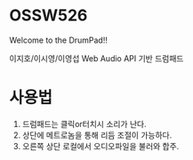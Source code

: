 # OSSW526

Welcome to the DrumPad!!

이지호/이시영/이영섭 Web Audio API 기반 드럼패드

# 사용법
 1. 드럼패드는 클릭or터치시 소리가 난다.
 2. 상단에 메트로놈을 통해 리듬 조절이 가능하다.
 3. 오른쪽 상단 로컬에서 오디오파일을 불러와 합주.
